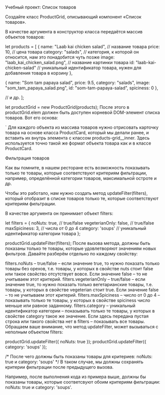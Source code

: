 Учебный проект: Список товаров

Создайте класс ProductGrid, описывающий компонент «Список товаров».

В качестве аргумента в конструктор класса передаётся массив объектов товаров:

let products = [
  {
    name: "Laab kai chicken salad", // название товара
    price: 10, // цена товара
    category: "salads", // категория, к которой он относится, нам это понадобится чуть позже
    image: "laab_kai_chicken_salad.png", // название картинки товара
    id: "laab-kai-chicken-salad" // уникальный идентификатор товара, нужен для добавления товара в корзину
  },

  {
    name: "Som tam papaya salad",
    price: 9.5,
    category: "salads",
    image: "som_tam_papaya_salad.png",
    id: "som-tam-papaya-salad",
    spiciness: 0
  },

  // и др.
];

let productGrid = new ProductGrid(products);
После этого в productGrid.elem должен быть доступен корневой DOM-элемент списка товаров. Вот его основа:

<div class="products-grid">
  <div class="products-grid__inner">
    <!--ВОТ ТУТ БУДУТ КАРТОЧКИ ТОВАРОВ-->
  </div>
</div>`
Для каждого объекта из массива товаров нужно отрисовать карточку товара на основе класса ProductCard, который мы делали ранее, и вставить их внутрь элемента с классом products-grid__inner. Здесь используется точно такой же формат объекта товара как и в классе ProductCard.

Фильтрация товаров

Как вы помните, в нашем ресторане есть возможность показывать только те товары, которые соответствуют критериям фильтрации, например, определённой категории товаров, максимальной остроте и др.

Чтобы это работало, нам нужно создать метод updateFilter(filters), который отобразит в списке товаров только те, которые соответствуют критериям фильтрации.

В качестве аргумента он принимает объект filters:

let filters = {
  noNuts: true, // true/false
  vegeterianOnly: false, // true/false
  maxSpiciness: 3, // числа от 0 до 4
  category: 'soups' // уникальный идентификатор категории товара
};

productGrid.updateFilter(filters);
После вызова метода, должны быть показаны только те товары, которые удовлетворяют значениям новых фильтров. Давайте разберём отдельно по каждому свойству:

filters.noNuts – true/false – если значение true, то нужно показать только товары без орехов, т.е. товары, у которых в свойстве nuts стоит false или такое свойство отсутствует вовсе. Если значение false – то не учитываем этот критерий.
filters.vegeterianOnly – true/false – если значение true, то нужно показать только вегетарианские товары, т.е. товары, у которых в свойстве vegeterian стоит true. Если значение false – то не учитываем этот критерий.
filters.maxSpiciness – число от 0 до 4 – показывать только те товары, у которых в свойстве spiciness число меньше или равное заданному.
filters.category – уникальный идентификатор категории – показывать только те товары, у которых в свойстве category такое же значение. Если здесь передана пустая строка или такого свойства нет в filters – показывать все товары.
Обращаем ваше внимание, что метод updateFilter, может вызываться с неполным объектом filters:

productGrid.updateFilter({ noNuts: true });
productGrid.updateFilter({ category: 'soups' });

/* После чего должны быть показаны товары для критериев:
noNuts: true и category: 'soups'
*/
В таком случае, мы должны сохранять критерии фильтрации после предыдущего вызова.

Например, после выполнения кода из примера выше, должны бы показаны товары, которые соответсвуют обоим критериям фильтрации: noNuts: true и category: 'soups'.